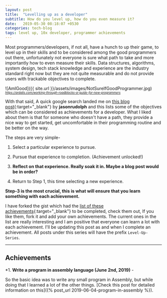 ```yaml
---
layout: post
title:  "Levelling up as a developer"
subtitle: How do you level up, how do you even measure it?
date:   2019-05-30 08:18:07 +0530
categories: tech-blog
tags: level up, 10x developer, programmer achievements
---
```

Most programmers/developers, if not all, have a hunch to up their game, to level up in their skills and to be considered among the good programmers out there, unfortunately not everyone is sure what path to take and more importantly how to even measure their skills. Data structures, algorithms, system design, tech stack knowledge and experience are the industry standard right now but they are not quite measurable and do not provide users with trackable objectives to complete.

![AmIGood]({{ site.url }}/assets/images/NotSureIfGoodProgrammer.jpg)
*<sub><sup>https://ardalis.com/working-through-roadblocks-a-guide-for-new-programmers</sup></sub>*

With that said, A quick google search landed me on [this blog post](https://jasonrudolph.com/blog/2011/08/09/programming-achievements-how-to-level-up-as-a-developer/){:target="_blank"} by **jasonrudolph** and this lists some of the objectives which can be considered as achievements for a developer. What I liked about them is that for someone who doesn't have a path, they provide a nice way to get started, get uncomfortable in their programming routine and be better on the way.

The steps are very simple-

1. Select a particular experience to pursue.

2. Pursue that experience to completion. (Achievement unlocked!)

3. **Reflect on that experience. Really soak it in. Maybe a blog post would be in order?**

4. Return to Step 1, this time selecting a new experience.

**Step-3 is the most crucial, this is what will ensure that you learn something with each achievement.**

I have forked the gist which had the [list of these achievements](https://gist.github.com/SaurabhGoyal/5f911bbef0dd5f11aaf7e8a5f7be1399){:target="_blank"} to be completed, check them out, If you like them, fork it and add your own achievements. The current ones in the list are really interesting and I am positive that everyone can learn a lot with each achievement. I'll be updating this post as and when I complete an achievement. All posts under this series will have the prefix `Level-Up-Series`.

----

Achievements
---
*1. **Write a program in assembly language (June 2nd, 2019)** -

So the basic idea was to write any small program in Assembly, but while doing that I learned a lot of the other things. [Check this post for detailed information on this]({% post_url 2019-06-04-program-in-assembly %}).
